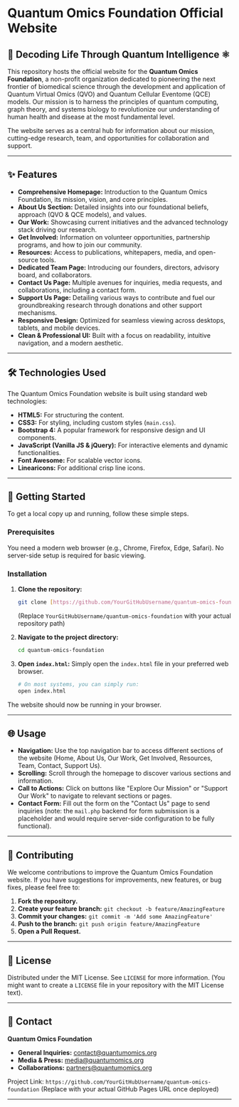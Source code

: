# Quantum Omics Foundation Official Website

## 🧬 Decoding Life Through Quantum Intelligence ⚛️

This repository hosts the official website for the **Quantum Omics Foundation**, a non-profit organization dedicated to pioneering the next frontier of biomedical science through the development and application of Quantum Virtual Omics (QVO) and Quantum Cellular Eventome (QCE) models. Our mission is to harness the principles of quantum computing, graph theory, and systems biology to revolutionize our understanding of human health and disease at the most fundamental level.

The website serves as a central hub for information about our mission, cutting-edge research, team, and opportunities for collaboration and support.

---

## ✨ Features

* **Comprehensive Homepage:** Introduction to the Quantum Omics Foundation, its mission, vision, and core principles.
* **About Us Section:** Detailed insights into our foundational beliefs, approach (QVO & QCE models), and values.
* **Our Work:** Showcasing current initiatives and the advanced technology stack driving our research.
* **Get Involved:** Information on volunteer opportunities, partnership programs, and how to join our community.
* **Resources:** Access to publications, whitepapers, media, and open-source tools.
* **Dedicated Team Page:** Introducing our founders, directors, advisory board, and collaborators.
* **Contact Us Page:** Multiple avenues for inquiries, media requests, and collaborations, including a contact form.
* **Support Us Page:** Detailing various ways to contribute and fuel our groundbreaking research through donations and other support mechanisms.
* **Responsive Design:** Optimized for seamless viewing across desktops, tablets, and mobile devices.
* **Clean & Professional UI:** Built with a focus on readability, intuitive navigation, and a modern aesthetic.

---

## 🛠️ Technologies Used

The Quantum Omics Foundation website is built using standard web technologies:

* **HTML5:** For structuring the content.
* **CSS3:** For styling, including custom styles (`main.css`).
* **Bootstrap 4:** A popular framework for responsive design and UI components.
* **JavaScript (Vanilla JS & jQuery):** For interactive elements and dynamic functionalities.
* **Font Awesome:** For scalable vector icons.
* **Linearicons:** For additional crisp line icons.

---

## 🚀 Getting Started

To get a local copy up and running, follow these simple steps.

### Prerequisites

You need a modern web browser (e.g., Chrome, Firefox, Edge, Safari). No server-side setup is required for basic viewing.

### Installation

1.  **Clone the repository:**
    ```bash
    git clone [https://github.com/YourGitHubUsername/quantum-omics-foundation.git](https://github.com/YourGitHubUsername/quantum-omics-foundation.git)
    ```
    (Replace `YourGitHubUsername/quantum-omics-foundation` with your actual repository path)

2.  **Navigate to the project directory:**
    ```bash
    cd quantum-omics-foundation
    ```

3.  **Open `index.html`:**
    Simply open the `index.html` file in your preferred web browser.

    ```bash
    # On most systems, you can simply run:
    open index.html
    ```

The website should now be running in your browser.

---

## 🌐 Usage

* **Navigation:** Use the top navigation bar to access different sections of the website (Home, About Us, Our Work, Get Involved, Resources, Team, Contact, Support Us).
* **Scrolling:** Scroll through the homepage to discover various sections and information.
* **Call to Actions:** Click on buttons like "Explore Our Mission" or "Support Our Work" to navigate to relevant sections or pages.
* **Contact Form:** Fill out the form on the "Contact Us" page to send inquiries (note: the `mail.php` backend for form submission is a placeholder and would require server-side configuration to be fully functional).

---

## 🤝 Contributing

We welcome contributions to improve the Quantum Omics Foundation website. If you have suggestions for improvements, new features, or bug fixes, please feel free to:

1.  **Fork the repository.**
2.  **Create your feature branch:** `git checkout -b feature/AmazingFeature`
3.  **Commit your changes:** `git commit -m 'Add some AmazingFeature'`
4.  **Push to the branch:** `git push origin feature/AmazingFeature`
5.  **Open a Pull Request.**

---

## 📄 License

Distributed under the MIT License. See `LICENSE` for more information. (You might want to create a `LICENSE` file in your repository with the MIT License text).

---

## 📧 Contact

**Quantum Omics Foundation**
* **General Inquiries:** contact@quantumomics.org
* **Media & Press:** media@quantumomics.org
* **Collaborations:** partners@quantumomics.org

Project Link: `https://github.com/YourGitHubUsername/quantum-omics-foundation` (Replace with your actual GitHub Pages URL once deployed)

---


